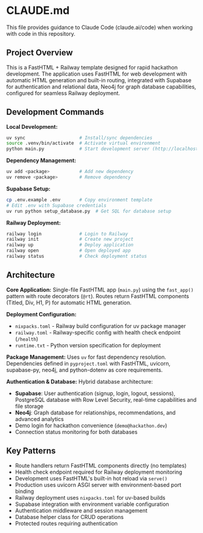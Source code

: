 # CLAUDE.md

This file provides guidance to Claude Code (claude.ai/code) when working with code in this repository.

## Project Overview

This is a FastHTML + Railway template designed for rapid hackathon development. The application uses FastHTML for web development with automatic HTML generation and built-in routing, integrated with Supabase for authentication and relational data, Neo4j for graph database capabilities, configured for seamless Railway deployment.

## Development Commands

**Local Development:**
```bash
uv sync                    # Install/sync dependencies
source .venv/bin/activate  # Activate virtual environment  
python main.py             # Start development server (http://localhost:5001)
```

**Dependency Management:**
```bash
uv add <package>           # Add new dependency
uv remove <package>        # Remove dependency
```

**Supabase Setup:**
```bash
cp .env.example .env       # Copy environment template
# Edit .env with Supabase credentials
uv run python setup_database.py  # Get SQL for database setup
```

**Railway Deployment:**
```bash
railway login              # Login to Railway
railway init               # Create new project
railway up                 # Deploy application
railway open               # Open deployed app
railway status             # Check deployment status
```

## Architecture

**Core Application:** Single-file FastHTML app (`main.py`) using the `fast_app()` pattern with route decorators (`@rt`). Routes return FastHTML components (Titled, Div, H1, P) for automatic HTML generation.

**Deployment Configuration:** 
- `nixpacks.toml` - Railway build configuration for uv package manager
- `railway.toml` - Railway-specific config with health check endpoint (`/health`)
- `runtime.txt` - Python version specification for deployment

**Package Management:** Uses `uv` for fast dependency resolution. Dependencies defined in `pyproject.toml` with FastHTML, uvicorn, supabase-py, neo4j, and python-dotenv as core requirements.

**Authentication & Database:** Hybrid database architecture:
- **Supabase**: User authentication (signup, login, logout, sessions), PostgreSQL database with Row Level Security, real-time capabilities and file storage
- **Neo4j**: Graph database for relationships, recommendations, and advanced analytics
- Demo login for hackathon convenience (`demo@hackathon.dev`)
- Connection status monitoring for both databases

## Key Patterns

- Route handlers return FastHTML components directly (no templates)
- Health check endpoint required for Railway deployment monitoring
- Development uses FastHTML's built-in hot reload via `serve()`
- Production uses uvicorn ASGI server with environment-based port binding
- Railway deployment uses `nixpacks.toml` for uv-based builds
- Supabase integration with environment variable configuration
- Authentication middleware and session management
- Database helper class for CRUD operations
- Protected routes requiring authentication